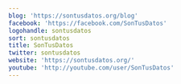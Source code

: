 ```yaml
---
blog: 'https://sontusdatos.org/blog'
facebook: 'https://facebook.com/SonTusDatos'
logohandle: sontusdatos
sort: sontusdatos
title: SonTusDatos
twitter: sontusdatos
website: 'https://sontusdatos.org/'
youtube: 'http://youtube.com/user/SonTusDatos'
---
```

